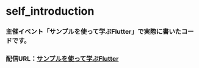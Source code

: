 # self_introduction

### 主催イベント「サンプルを使って学ぶFlutter」で実際に書いたコードです。

### 配信URL：[サンプルを使って学ぶFlutter](https://www.youtube.com/watch?v=98lH93RERwo)
